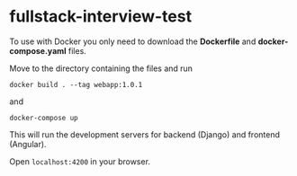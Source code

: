 # fullstack-interview-test
To use with Docker you only need to download the **Dockerfile** and **docker-compose.yaml** files.

Move to the directory containing the files and run

  `docker build . --tag webapp:1.0.1`
  
and

  `docker-compose up`
 
This will run the development servers for backend (Django) and frontend (Angular).

Open `localhost:4200` in your browser.
